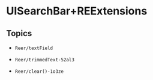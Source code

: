 # UISearchBar+REExtensions

## Topics

- ``Reer/textField``

- ``Reer/trimmedText-52al3``

- ``Reer/clear()-1o3ze``
